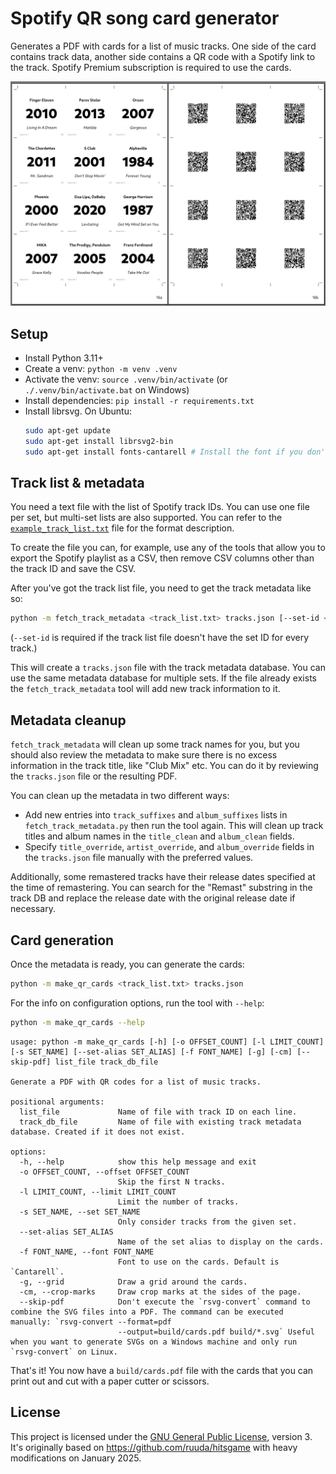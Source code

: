# Spotify QR song card generator

Generates a PDF with cards for a list of music tracks. One side of the card contains track data, another side
contains a QR code with a Spotify link to the track. Spotify Premium subscription is required to use the cards.

![Two sides of an example output page](example.png)

## Setup

* Install Python 3.11+
* Create a venv: `python -m venv .venv`
* Activate the venv: `source .venv/bin/activate` (or `./.venv/bin/activate.bat` on Windows)
* Install dependencies: `pip install -r requirements.txt`
* Install librsvg. On Ubuntu:
    ```bash
    sudo apt-get update
    sudo apt-get install librsvg2-bin
    sudo apt-get install fonts-cantarell # Install the font if you don't have it already
    ```

## Track list & metadata

You need a text file with the list of Spotify track IDs. You can use one file per set, but multi-set lists are also
supported. You can refer to the [`example_track_list.txt`](example_track_list.txt) file for the format description.

To create the file you can, for example, use any of the tools that allow you to export the Spotify playlist as a CSV,
then remove CSV columns other than the track ID and save the CSV.

After you've got the track list file, you need to get the track metadata like so:

```bash
python -m fetch_track_metadata <track_list.txt> tracks.json [--set-id <set_id>]
```

(`--set-id` is required if the track list file doesn't have the set ID for every track.)

This will create a `tracks.json` file with the track metadata database. You can use the same metadata database for
multiple sets. If the file already exists the `fetch_track_metadata` tool will add new track information to it.

## Metadata cleanup

`fetch_track_metadata` will clean up some track names for you, but you should also review the metadata to make sure
there is no excess information in the track title, like "Club Mix" etc. You can do it by reviewing the `tracks.json`
file or the resulting PDF.

You can clean up the metadata in two different ways:

* Add new entries into `track_suffixes` and `album_suffixes` lists in `fetch_track_metadata.py` then run the tool again.
  This will clean up track titles and album names in the `title_clean` and `album_clean` fields.
* Specify `title_override`, `artist_override`, and `album_override` fields in the `tracks.json` file manually with the
  preferred values.

Additionally, some remastered tracks have their release dates specified at the time of remastering. You can search for
the "Remast" substring in the track DB and replace the release date with the original release date if necessary.

## Card generation

Once the metadata is ready, you can generate the cards:

```bash
python -m make_qr_cards <track_list.txt> tracks.json
```

For the info on configuration options, run the tool with `--help`:

```bash
python -m make_qr_cards --help
```

```
usage: python -m make_qr_cards [-h] [-o OFFSET_COUNT] [-l LIMIT_COUNT] [-s SET_NAME] [--set-alias SET_ALIAS] [-f FONT_NAME] [-g] [-cm] [--skip-pdf] list_file track_db_file

Generate a PDF with QR codes for a list of music tracks.

positional arguments:
  list_file             Name of file with track ID on each line.
  track_db_file         Name of file with existing track metadata database. Created if it does not exist.

options:
  -h, --help            show this help message and exit
  -o OFFSET_COUNT, --offset OFFSET_COUNT
                        Skip the first N tracks.
  -l LIMIT_COUNT, --limit LIMIT_COUNT
                        Limit the number of tracks.
  -s SET_NAME, --set SET_NAME
                        Only consider tracks from the given set.
  --set-alias SET_ALIAS
                        Name of the set alias to display on the cards.
  -f FONT_NAME, --font FONT_NAME
                        Font to use on the cards. Default is `Cantarell`.
  -g, --grid            Draw a grid around the cards.
  -cm, --crop-marks     Draw crop marks at the sides of the page.
  --skip-pdf            Don't execute the `rsvg-convert` command to combine the SVG files into a PDF. The command can be executed manually: `rsvg-convert --format=pdf
                        --output=build/cards.pdf build/*.svg` Useful when you want to generate SVGs on a Windows machine and only run `rsvg-convert` on Linux.
```

That's it! You now have a `build/cards.pdf` file with the cards that you can print out and cut with a paper cutter or
scissors.

## License

This project is licensed under the
[GNU General Public License][gplv3], version 3. It's originally based on https://github.com/ruuda/hitsgame with heavy
modifications on January 2025.

[gplv3]:   https://www.gnu.org/licenses/gpl-3.0.html

